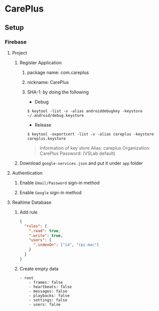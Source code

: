 # CarePlus

## Setup

### Firebase

1. Project

    1. Register Application
    
        1. package name: com.careplus
        
        1. nickname: CarePlus
        
        1. SHA-1: by doing the following
        
            * Debug
            ```
            $ keytool -list -v -alias androiddebugkey -keystore ~/.android/debug.keystore
            ```
            
            * Release
            ```
            $ keytool -exportcert -list -v -alias careplus -keystore careplus.keystore
            ```
            
            > Information of key store
            >   Alias: careplus
            >   Organization: CarePlus
            >   Password: (VSLab default)
            
    2. Download `google-services.json` and put it under `app` folder
             
1. Authentication

    1. Enable `Email/Password` sign-in method
     
    1. Enable `Google` sign-in method 

1. Realtime Database

    1. Add rule
    
        ```json
        {
          "rules": {
            ".read": true,
            ".write": true,
            "users": {
              ".indexOn": ["id", "rpi-mac"]
            }
          }
        }
        ```
        
    2. Create empty data
    
        ```
        - root
            - frames: false
            - heartbeats: false
            - messages: false
            - playbacks: false
            - settings: false
            - users: false
        ```
